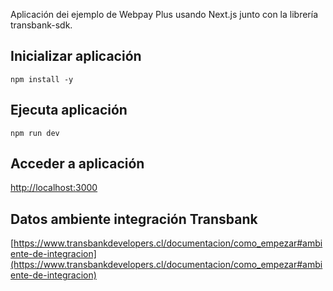Aplicación dei ejemplo de Webpay Plus usando Next.js junto con la librería transbank-sdk.
## Inicializar aplicación
    npm install -y
## Ejecuta aplicación
    npm run dev
## Acceder a aplicación
 [http://localhost:3000](http://localhost:3000)
## Datos ambiente integración Transbank
[https://www.transbankdevelopers.cl/documentacion/como_empezar#ambiente-de-integracion](https://www.transbankdevelopers.cl/documentacion/como_empezar#ambiente-de-integracion)
